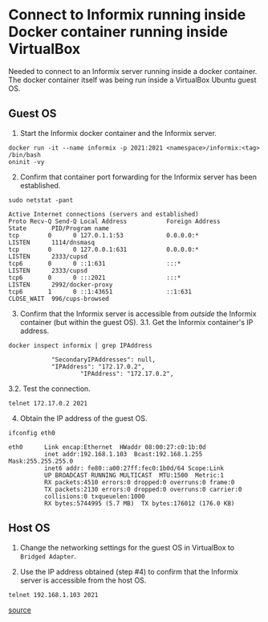 # Connect to Informix running inside Docker container running inside VirtualBox

Needed to connect to an Informix server running inside a docker container. 
The docker container itself was being run inside a VirtualBox Ubuntu guest OS.


## Guest OS
1. Start the Informix docker container and the Informix server.
```
docker run -it --name informix -p 2021:2021 <namespace>/informix:<tag> /bin/bash
oninit -vy
```

2. Confirm that container port forwarding for the Informix server has been established.
```
sudo netstat -pant
```
```
Active Internet connections (servers and established)
Proto Recv-Q Send-Q Local Address           Foreign Address         State       PID/Program name
tcp        0      0 127.0.1.1:53            0.0.0.0:*               LISTEN      1114/dnsmasq    
tcp        0      0 127.0.0.1:631           0.0.0.0:*               LISTEN      2333/cupsd      
tcp6       0      0 ::1:631                 :::*                    LISTEN      2333/cupsd      
tcp6       0      0 :::2021                 :::*                    LISTEN      2992/docker-proxy
tcp6       1      0 ::1:43651               ::1:631                 CLOSE_WAIT  996/cups-browsed
```

3. Confirm that the Informix server is accessible from *outside* the Informix container (but within the guest OS).
3.1. Get the Informix container's IP address.
```
docker inspect informix | grep IPAddress
```
```
            "SecondaryIPAddresses": null,
            "IPAddress": "172.17.0.2",
                    "IPAddress": "172.17.0.2",

```
3.2. Test the connection.
```
telnet 172.17.0.2 2021
```

4. Obtain the IP address of the guest OS.
```
ifconfig eth0
```
```
eth0      Link encap:Ethernet  HWaddr 08:00:27:c0:1b:0d  
          inet addr:192.168.1.103  Bcast:192.168.1.255  Mask:255.255.255.0
          inet6 addr: fe80::a00:27ff:fec0:1b0d/64 Scope:Link
          UP BROADCAST RUNNING MULTICAST  MTU:1500  Metric:1
          RX packets:4510 errors:0 dropped:0 overruns:0 frame:0
          TX packets:2130 errors:0 dropped:0 overruns:0 carrier:0
          collisions:0 txqueuelen:1000 
          RX bytes:5744995 (5.7 MB)  TX bytes:176012 (176.0 KB)
```



## Host OS
1. Change the networking settings for the guest OS in VirtualBox to `Bridged Adapter`.

2. Use the IP address obtained (step #4) to confirm that the Informix server is accessible from the host OS.
```
telnet 192.168.1.103 2021
```


[source](http://stackoverflow.com/a/33814957/177696)

